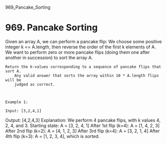 969_Pancake_Sorting
# 969. Pancake Sorting

Given an array A, we can perform a pancake flip: We choose
        some positive integer k <= A.length, then reverse the
        order of the first k elements of A.  We want to perform
        zero or more pancake flips (doing them one after another in succession) to sort the array
        A.

    Return the k-values corresponding to a sequence of pancake flips that sort A. 
        Any valid answer that sorts the array within 10 * A.length flips will be
        judged as correct.

     

    Example 1:

    Input: [3,2,4,1]
Output: [4,2,4,3]
Explanation: 
We perform 4 pancake flips, with k values 4, 2, 4, and 3.
Starting state: A = [3, 2, 4, 1]
After 1st flip (k=4): A = [1, 4, 2, 3]
After 2nd flip (k=2): A = [4, 1, 2, 3]
After 3rd flip (k=4): A = [3, 2, 1, 4]
After 4th flip (k=3): A = [1, 2, 3, 4], which is sorted.